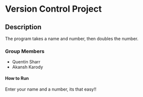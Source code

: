 # Version Control Project

## Description
The program takes a name and number, then doubles the number.

### Group Members
- Quentin Sharr
- Akansh Karody

#### How to Run
Enter your name and a number, its that easy!!
